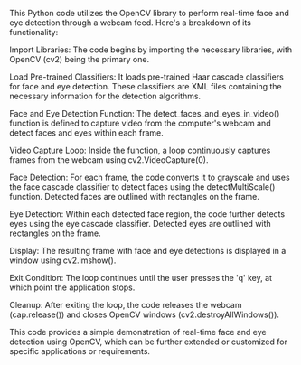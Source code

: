 This Python code utilizes the OpenCV library to perform real-time face and eye detection through a webcam feed. Here's a breakdown of its functionality:

Import Libraries: The code begins by importing the necessary libraries, with OpenCV (cv2) being the primary one.

Load Pre-trained Classifiers: It loads pre-trained Haar cascade classifiers for face and eye detection. These classifiers are XML files containing the necessary information for the detection algorithms.

Face and Eye Detection Function: The detect_faces_and_eyes_in_video() function is defined to capture video from the computer's webcam and detect faces and eyes within each frame.

Video Capture Loop: Inside the function, a loop continuously captures frames from the webcam using cv2.VideoCapture(0).

Face Detection: For each frame, the code converts it to grayscale and uses the face cascade classifier to detect faces using the detectMultiScale() function. Detected faces are outlined with rectangles on the frame.

Eye Detection: Within each detected face region, the code further detects eyes using the eye cascade classifier. Detected eyes are outlined with rectangles on the frame.

Display: The resulting frame with face and eye detections is displayed in a window using cv2.imshow().

Exit Condition: The loop continues until the user presses the 'q' key, at which point the application stops.

Cleanup: After exiting the loop, the code releases the webcam (cap.release()) and closes OpenCV windows (cv2.destroyAllWindows()).

This code provides a simple demonstration of real-time face and eye detection using OpenCV, which can be further extended or customized for specific applications or requirements.




